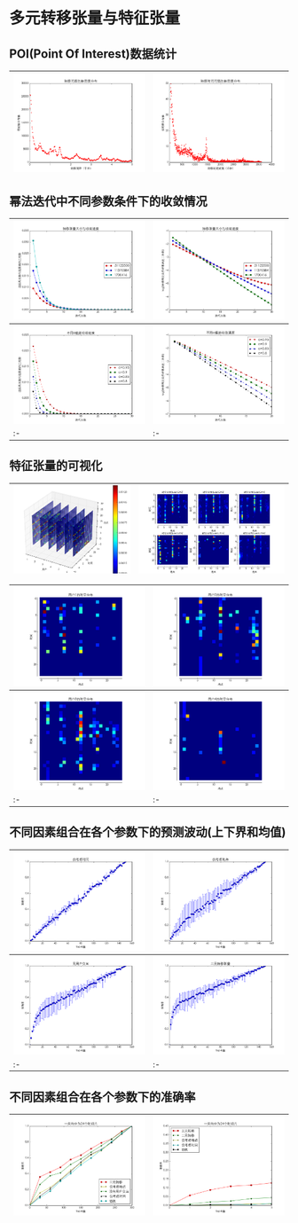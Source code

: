 # 多元转移张量与特征张量

## POI(Point Of Interest)数据统计
| ![张量](./benchmark/figure_1.png) | ![张量](./benchmark/figure_2.png) |
|:-|:-|

## 幂法迭代中不同参数条件下的收敛情况
|![张量](./benchmark/figure_3.png)|![张量](./benchmark/figure_4.png)|
|:-|:-|
|![张量](./benchmark/figure_6.png)|![张量](./benchmark/figure_9.png)|
|:-|:-|
## 特征张量的可视化
|![张量](./benchmark/figure_42.png)|![张量](./benchmark/figure_41.png)|
|:-|:-|

|![张量](./benchmark/figure_12.png)|![张量](./benchmark/figure_13.png)|
|:-|:-|
|![张量](./benchmark/figure_14.png)|![张量](./benchmark/figure_15.png)|
|:-|:-|

## 不同因素组合在各个参数下的预测波动(上下界和均值)
|![张量](./benchmark/figure_25.png)|![张量](./benchmark/figure_24.png)|
|:-|:-|
|![张量](./benchmark/figure_23.png)|![张量](./benchmark/figure_22.png)|
|:-|:-|

## 不同因素组合在各个参数下的准确率
|![张量](./benchmark/figure_20.png)|![张量](./benchmark/figure_29.png)|
|:-|:-|